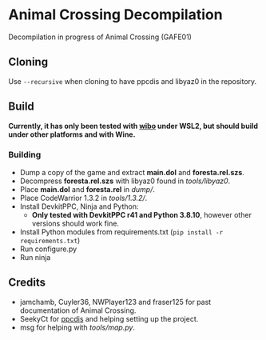 # Animal Crossing Decompilation

Decompilation in progress of Animal Crossing (GAFE01)

## Cloning

Use `--recursive` when cloning to have ppcdis and libyaz0 in the repository. 

## Build

**Currently, it has only been tested with [wibo](https://github.com/decompals/wibo) under WSL2, but should build under other platforms and with Wine.**

### Building

- Dump a copy of the game and extract **main.dol** and **foresta.rel.szs**.
- Decompress **foresta.rel.szs** with libyaz0 found in *tools/libyaz0*.
- Place **main.dol** and **foresta.rel** in *dump/*.
- Place CodeWarrior 1.3.2 in *tools/1.3.2/*.
- Install DevkitPPC, Ninja and Python:
    - **Only tested with DevkitPPC r41 and Python 3.8.10**, however other versions should work fine.
- Install Python modules from requirements.txt (`pip install -r requirements.txt`)
- Run configure.py
- Run ninja

## Credits

- jamchamb, Cuyler36, NWPlayer123 and fraser125 for past documentation of Animal Crossing.
- SeekyCt for [ppcdis](https://github.com/SeekyCt/ppcdis/) and helping setting up the project.
- msg for helping with *tools/map.py*.
